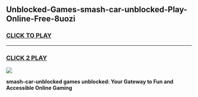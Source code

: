 
## Unblocked-Games-smash-car-unblocked-Play-Online-Free-8uozi
<h3>
<a href="https://premium76.site?title=smash-car-unblocked&ref=26A">CLICK TO PLAY</a></h3>
<hr>

<h3>
<a href="https://premium76.site?title=smash-car-unblocked&ref=26A">CLICK 2 PLAY</a>
  
</h3>

<a href="https://premium76.site?title=smash-car-unblocked&ref=26A"><img src="https://clearcache.store/games.png"></a>


**smash-car-unblocked games unblocked: Your Gateway to Fun and Accessible Online Gaming**
